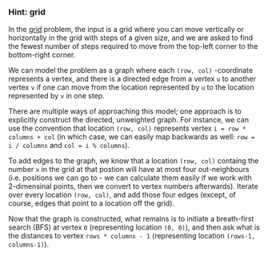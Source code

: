 ### Hint: grid

In the [grid](https://uib.kattis.com/problems/grid) problem,
the input is a grid where you can move vertically or horizontally
in the grid with steps of a given size, and we are asked to find
the fewest number of steps required to move from the top-left
corner to the bottom-right corner.

We can model the problem as a graph where each `(row, col)` -coordinate
represents a vertex, and there is a directed edge from a vertex `u`
to another vertex `v` if one can move from the location represented
by `u` to the location represented by `v` in one step.

There are multiple ways of approaching this model; one approach is
to explicitly construct the directed, unweighted graph. For instance,
we can use the convention that location `(row, col)` represents vertex
`i = row * columns + col` (in which case, we can easily map backwards
as well: `row = i / columns` and `col = i % columns`).

To add edges to the graph, we know that a location `(row, col)`
containg the number `x` in the grid at that postion will have at most
four out-neighbours (i.e. positions we can go to - we can calculate them easily
if we work with 2-dimensinal points, then we convert to vertex numbers afterwards).
Iterate over every location `(row, col)`, and add those
four edges (except, of course, edges that point to a location off the grid).

Now that the graph is constructed, what remains is to initiate a breath-first search
(BFS) at vertex `0` (representing location `(0, 0)`), and then ask what is the
distances to vertex `rows * columns - 1` (representing location `(rows-1, columns-1)`).
